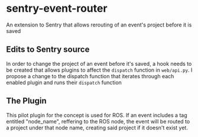 # sentry-event-router
An extension to Sentry that allows rerouting of an event's project before it is saved

## Edits to Sentry source
In order to change the project of an event before it's saved, a hook needs to be created that allows plugins to affect the `dispatch` function in `web/api.py`. I propose a change to the dispatch function that iterates through each enabled plugin and runs their `dispatch` function

## The Plugin
This pilot plugin for the concept is used for ROS. If an event includes a tag entitled "node\_name", reffering to the ROS node, the event will be routed to a project under that node name, creating said project if it doesn't exist yet.
